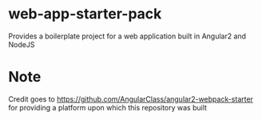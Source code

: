 # web-app-starter-pack
Provides a boilerplate project for a web application built in Angular2 and NodeJS 

# Note
Credit goes to https://github.com/AngularClass/angular2-webpack-starter for providing a platform upon which this repository was built
